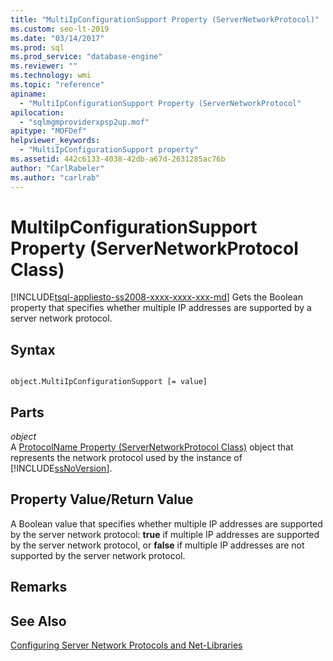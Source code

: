 ```yaml
---
title: "MultiIpConfigurationSupport Property (ServerNetworkProtocol)"
ms.custom: seo-lt-2019
ms.date: "03/14/2017"
ms.prod: sql
ms.prod_service: "database-engine"
ms.reviewer: ""
ms.technology: wmi
ms.topic: "reference"
apiname: 
  - "MultiIpConfigurationSupport Property (ServerNetworkProtocol"
apilocation: 
  - "sqlmgmproviderxpsp2up.mof"
apitype: "MOFDef"
helpviewer_keywords: 
  - "MultiIpConfigurationSupport property"
ms.assetid: 442c6133-4038-42db-a67d-2631285ac76b
author: "CarlRabeler"
ms.author: "carlrab"
---
```

# MultiIpConfigurationSupport Property (ServerNetworkProtocol Class)
[!INCLUDE[tsql-appliesto-ss2008-xxxx-xxxx-xxx-md](../../../includes/tsql-appliesto-ss2008-xxxx-xxxx-xxx-md.md)]
  Gets the Boolean property that specifies whether multiple IP addresses are supported by a server network protocol.  
  
## Syntax  
  
```  
  
object.MultiIpConfigurationSupport [= value]  
```  
  
## Parts  
 *object*  
 A [ProtocolName Property (ServerNetworkProtocol Class)](../../../relational-databases/wmi-provider-configuration-classes/servernetworkprotocol-class/protocolname-property-servernetworkprotocol-class.md) object that represents the network protocol used by the instance of [!INCLUDE[ssNoVersion](../../../includes/ssnoversion-md.md)].  
  
## Property Value/Return Value  
 A Boolean value that specifies whether multiple IP addresses are supported by the server network protocol: **true** if multiple IP addresses are supported by the server network protocol, or **false** if multiple IP addresses are not supported by the server network protocol.  
  
## Remarks  
  
## See Also  
 [Configuring Server Network Protocols and Net-Libraries](https://msdn.microsoft.com/library/ms177485\(v=sql.100\).aspx)  
  
  
